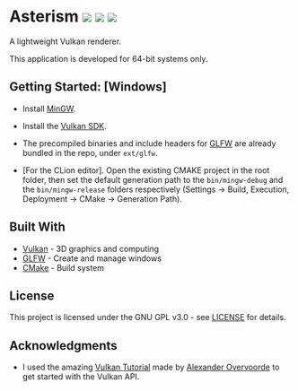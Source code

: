 # Asterism ![](https://img.shields.io/github/license/SilvoSposetti/asterism.svg) ![](https://img.shields.io/github/repo-size/SilvoSposetti/asterism.svg) ![](https://img.shields.io/github/languages/code-size/SilvoSposetti/asterism.svg)

A lightweight Vulkan renderer.

This application is developed for 64-bit systems only.

## Getting Started: [Windows]

* Install [MinGW](https://sourceforge.net/projects/mingw-w64/).

* Install the [Vulkan SDK](https://www.lunarg.com/vulkan-sdk/).

* The precompiled binaries and include headers for [GLFW](https://www.glfw.org/download.html) are already bundled in the repo, under `ext/glfw`.

* [For the CLion editor]. Open the existing CMAKE project in the root folder, then set the default generation path to the `bin/mingw-debug` and the `bin/mingw-release` folders respectively (Settings -> Build, Execution, Deployment -> CMake -> Generation Path).


## Built With

* [Vulkan](https://www.khronos.org/vulkan/) - 3D graphics and computing
* [GLFW](https://www.glfw.org/) - Create and manage windows
* [CMake](https://cmake.org/) - Build system


## License

This project is licensed under the GNU GPL v3.0 - see [LICENSE](LICENSE.md) for details.


## Acknowledgments
* I used the amazing [Vulkan Tutorial](https://vulkan-tutorial.com/Introduction) made by [Alexander Overvoorde](https://github.com/Overv) to get started with the Vulkan API.


